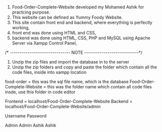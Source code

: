  1. Food-Order-Complete-Website developed my Mohamed Ashik for practcing purpose. 
 2. This website can be defined as Yummy Foody Website.
 3. This site contain front end and backend, where everything is perfectly working,
 4. front end was done using HTML and CSS,
 5. backend was done using HTML, CSS, PHP and MySQL using Apache Server via Xampp Control Panel,
 
 
/* ------------------------------- NOTE ----------------------------*/ 

 
1. Unzip the zip files and import the database in to the server 
2. Unzip the zip folders and copy and paste the folder which contain all the code files, inside into xampp location
 
<!--   database sql file name and Folder name -->

food-order = this was the sql file name, which is the database
Food-Order-Complete-Website = this was the folder name which contain all code files insde, use this folder in code editor


<!--  links to  Access the website -->

Frontend = localhost/Food-Order-Complete-Website
Backend = localhost/Food-Order-Complete-Website/admin

<!-- Username and password for backend login -->

Username          Password

Admin             Admin
Ashik             Ashik

<!--

1. Website For - Resturant
2. Developers - Mohamed Ashik   
3. Technologies Used - Html, Css, PHP and MySQL


-->
